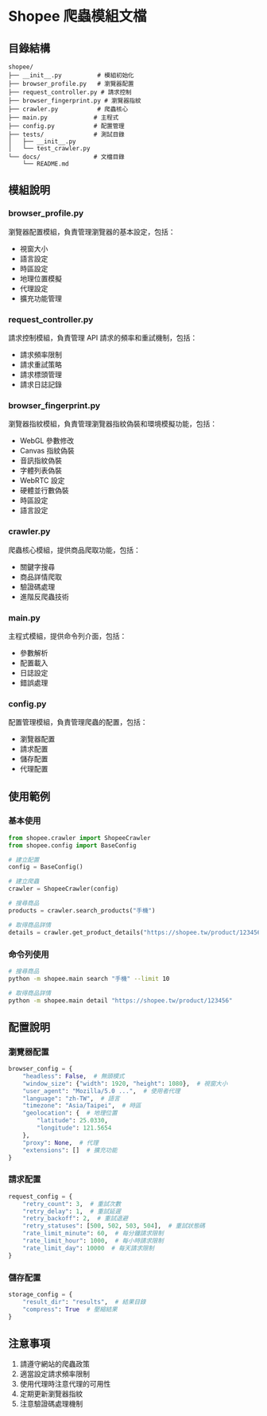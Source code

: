 # Shopee 爬蟲模組文檔

## 目錄結構

```
shopee/
├── __init__.py          # 模組初始化
├── browser_profile.py   # 瀏覽器配置
├── request_controller.py # 請求控制
├── browser_fingerprint.py # 瀏覽器指紋
├── crawler.py           # 爬蟲核心
├── main.py             # 主程式
├── config.py           # 配置管理
├── tests/              # 測試目錄
│   ├── __init__.py
│   └── test_crawler.py
└── docs/               # 文檔目錄
    └── README.md
```

## 模組說明

### browser_profile.py
瀏覽器配置模組，負責管理瀏覽器的基本設定，包括：
- 視窗大小
- 語言設定
- 時區設定
- 地理位置模擬
- 代理設定
- 擴充功能管理

### request_controller.py
請求控制模組，負責管理 API 請求的頻率和重試機制，包括：
- 請求頻率限制
- 請求重試策略
- 請求標頭管理
- 請求日誌記錄

### browser_fingerprint.py
瀏覽器指紋模組，負責管理瀏覽器指紋偽裝和環境模擬功能，包括：
- WebGL 參數修改
- Canvas 指紋偽裝
- 音訊指紋偽裝
- 字體列表偽裝
- WebRTC 設定
- 硬體並行數偽裝
- 時區設定
- 語言設定

### crawler.py
爬蟲核心模組，提供商品爬取功能，包括：
- 關鍵字搜尋
- 商品詳情爬取
- 驗證碼處理
- 進階反爬蟲技術

### main.py
主程式模組，提供命令列介面，包括：
- 參數解析
- 配置載入
- 日誌設定
- 錯誤處理

### config.py
配置管理模組，負責管理爬蟲的配置，包括：
- 瀏覽器配置
- 請求配置
- 儲存配置
- 代理配置

## 使用範例

### 基本使用

```python
from shopee.crawler import ShopeeCrawler
from shopee.config import BaseConfig

# 建立配置
config = BaseConfig()

# 建立爬蟲
crawler = ShopeeCrawler(config)

# 搜尋商品
products = crawler.search_products("手機")

# 取得商品詳情
details = crawler.get_product_details("https://shopee.tw/product/123456")
```

### 命令列使用

```bash
# 搜尋商品
python -m shopee.main search "手機" --limit 10

# 取得商品詳情
python -m shopee.main detail "https://shopee.tw/product/123456"
```

## 配置說明

### 瀏覽器配置

```python
browser_config = {
    "headless": False,  # 無頭模式
    "window_size": {"width": 1920, "height": 1080},  # 視窗大小
    "user_agent": "Mozilla/5.0 ...",  # 使用者代理
    "language": "zh-TW",  # 語言
    "timezone": "Asia/Taipei",  # 時區
    "geolocation": {  # 地理位置
        "latitude": 25.0330,
        "longitude": 121.5654
    },
    "proxy": None,  # 代理
    "extensions": []  # 擴充功能
}
```

### 請求配置

```python
request_config = {
    "retry_count": 3,  # 重試次數
    "retry_delay": 1,  # 重試延遲
    "retry_backoff": 2,  # 重試退避
    "retry_statuses": [500, 502, 503, 504],  # 重試狀態碼
    "rate_limit_minute": 60,  # 每分鐘請求限制
    "rate_limit_hour": 1000,  # 每小時請求限制
    "rate_limit_day": 10000  # 每天請求限制
}
```

### 儲存配置

```python
storage_config = {
    "result_dir": "results",  # 結果目錄
    "compress": True  # 壓縮結果
}
```

## 注意事項

1. 請遵守網站的爬蟲政策
2. 適當設定請求頻率限制
3. 使用代理時注意代理的可用性
4. 定期更新瀏覽器指紋
5. 注意驗證碼處理機制 